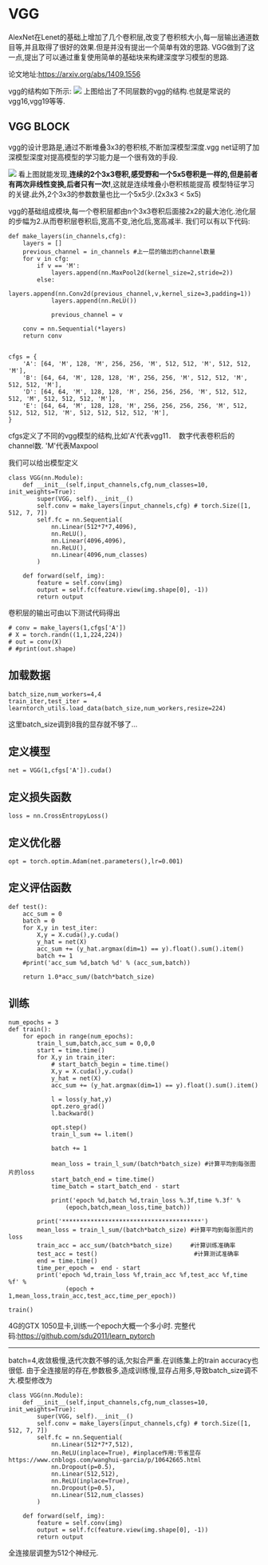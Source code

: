 # VGG 
AlexNet在Lenet的基础上增加了几个卷积层,改变了卷积核大小,每一层输出通道数目等,并且取得了很好的效果.但是并没有提出一个简单有效的思路.
VGG做到了这一点,提出了可以通过重复使⽤简单的基础块来构建深度学习模型的思路.

论文地址:<https://arxiv.org/abs/1409.1556>

vgg的结构如下所示:
![](https://img2018.cnblogs.com/blog/583030/202001/583030-20200110101932660-2062522034.png)
上图给出了不同层数的vgg的结构.也就是常说的vgg16,vgg19等等.

## VGG BLOCK
vgg的设计思路是,通过不断堆叠3x3的卷积核,不断加深模型深度.vgg net证明了加深模型深度对提高模型的学习能力是一个很有效的手段.

![](https://img2018.cnblogs.com/blog/583030/202001/583030-20200110103318124-1895063989.png)
看上图就能发现,**连续的2个3x3卷积,感受野和一个5x5卷积是一样的,但是前者有两次非线性变换,后者只有一次!**,这就是连续堆叠小卷积核能提高
模型特征学习的关键.此外,2个3x3的参数数量也比一个5x5少.(2x3x3 < 5x5)

vgg的基础组成模块,每一个卷积层都由n个3x3卷积后面接2x2的最大池化.池化层的步幅为2.从而卷积层卷积后,宽高不变,池化后,宽高减半.
我们可以有以下代码:
```
def make_layers(in_channels,cfg):
    layers = []
    previous_channel = in_channels #上一层的输出的channel数量
    for v in cfg:
        if v == 'M':
            layers.append(nn.MaxPool2d(kernel_size=2,stride=2))
        else:
            layers.append(nn.Conv2d(previous_channel,v,kernel_size=3,padding=1))
            layers.append(nn.ReLU())

            previous_channel = v

    conv = nn.Sequential(*layers)
    return conv


cfgs = {
    'A': [64, 'M', 128, 'M', 256, 256, 'M', 512, 512, 'M', 512, 512, 'M'],
    'B': [64, 64, 'M', 128, 128, 'M', 256, 256, 'M', 512, 512, 'M', 512, 512, 'M'],
    'D': [64, 64, 'M', 128, 128, 'M', 256, 256, 256, 'M', 512, 512, 512, 'M', 512, 512, 512, 'M'],
    'E': [64, 64, 'M', 128, 128, 'M', 256, 256, 256, 256, 'M', 512, 512, 512, 512, 'M', 512, 512, 512, 512, 'M'],
}
```
cfgs定义了不同的vgg模型的结构,比如'A'代表vgg11．　数字代表卷积后的channel数. 'M'代表Maxpool

我们可以给出模型定义
```
class VGG(nn.Module):
    def __init__(self,input_channels,cfg,num_classes=10, init_weights=True):
        super(VGG, self).__init__()
        self.conv = make_layers(input_channels,cfg) # torch.Size([1, 512, 7, 7])
        self.fc = nn.Sequential(
            nn.Linear(512*7*7,4096),
            nn.ReLU(),
            nn.Linear(4096,4096),
            nn.ReLU(),
            nn.Linear(4096,num_classes)
        )
    
    def forward(self, img):
        feature = self.conv(img)
        output = self.fc(feature.view(img.shape[0], -1))
        return output
```
卷积层的输出可由以下测试代码得出
```
# conv = make_layers(1,cfgs['A'])
# X = torch.randn((1,1,224,224))
# out = conv(X)
# #print(out.shape)
```

## 加载数据
```
batch_size,num_workers=4,4
train_iter,test_iter = learntorch_utils.load_data(batch_size,num_workers,resize=224)
```
这里batch_size调到8我的显存就不够了...

## 定义模型
```
net = VGG(1,cfgs['A']).cuda()
```

## 定义损失函数
```
loss = nn.CrossEntropyLoss()
```

## 定义优化器　
```
opt = torch.optim.Adam(net.parameters(),lr=0.001)
```

## 定义评估函数
```
def test():
    acc_sum = 0
    batch = 0
    for X,y in test_iter:
        X,y = X.cuda(),y.cuda()
        y_hat = net(X)
        acc_sum += (y_hat.argmax(dim=1) == y).float().sum().item()
        batch += 1
    #print('acc_sum %d,batch %d' % (acc_sum,batch))

    return 1.0*acc_sum/(batch*batch_size)
```

## 训练
```
num_epochs = 3
def train():
    for epoch in range(num_epochs):
        train_l_sum,batch,acc_sum = 0,0,0
        start = time.time()
        for X,y in train_iter:
            # start_batch_begin = time.time()
            X,y = X.cuda(),y.cuda()
            y_hat = net(X)
            acc_sum += (y_hat.argmax(dim=1) == y).float().sum().item()

            l = loss(y_hat,y)
            opt.zero_grad()
            l.backward()

            opt.step()
            train_l_sum += l.item()

            batch += 1

            mean_loss = train_l_sum/(batch*batch_size) #计算平均到每张图片的loss
            start_batch_end = time.time()
            time_batch = start_batch_end - start

            print('epoch %d,batch %d,train_loss %.3f,time %.3f' % 
                (epoch,batch,mean_loss,time_batch))

        print('***************************************')
        mean_loss = train_l_sum/(batch*batch_size) #计算平均到每张图片的loss
        train_acc = acc_sum/(batch*batch_size)     #计算训练准确率
        test_acc = test()                           #计算测试准确率
        end = time.time()
        time_per_epoch =  end - start
        print('epoch %d,train_loss %f,train_acc %f,test_acc %f,time %f' % 
                (epoch + 1,mean_loss,train_acc,test_acc,time_per_epoch))

train()
```
4G的GTX 1050显卡,训练一个epoch大概一个多小时.
完整代码:<https://github.com/sdu2011/learn_pytorch>

--- 
batch=4,收敛极慢,迭代次数不够的话,欠拟合严重.在训练集上的train accuracy也很低.
由于全连接层的存在,参数极多,造成训练慢,显存占用多,导致batch_size调不大.模型修改为
```
class VGG(nn.Module):
    def __init__(self,input_channels,cfg,num_classes=10, init_weights=True):
        super(VGG, self).__init__()
        self.conv = make_layers(input_channels,cfg) # torch.Size([1, 512, 7, 7])
        self.fc = nn.Sequential(
            nn.Linear(512*7*7,512),
            nn.ReLU(inplace=True), #inplace作用:节省显存　https://www.cnblogs.com/wanghui-garcia/p/10642665.html
            nn.Dropout(p=0.5),
            nn.Linear(512,512),
            nn.ReLU(inplace=True),
            nn.Dropout(p=0.5),
            nn.Linear(512,num_classes)
        )
    
    def forward(self, img):
        feature = self.conv(img)
        output = self.fc(feature.view(img.shape[0], -1))
        return output
```
全连接层调整为512个神经元.
